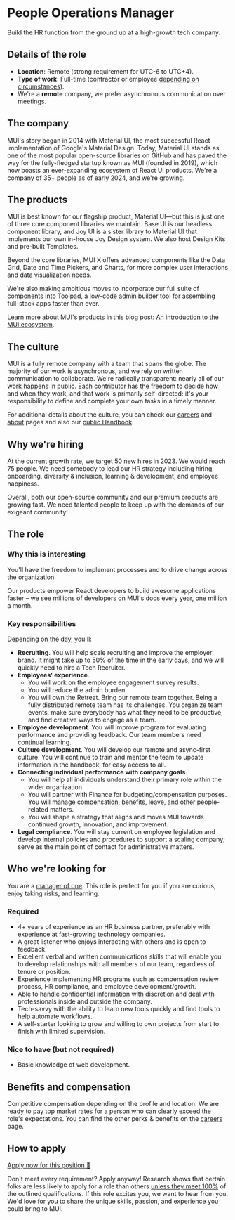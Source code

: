 # People Operations Manager

<p class="description">Build the HR function from the ground up at a high-growth tech company.</p>

## Details of the role

- **Location**: Remote (strong requirement for UTC-6 to UTC+4).
- **Type of work**: Full-time (contractor or employee [depending on circumstances](https://mui-org.notion.site/Hiring-FAQ-64763b756ae44c37b47b081f98915501#494af1f358794028beb4b7697b5d3102)).
- We're a **remote** company, we prefer asynchronous communication over meetings.

## The company

MUI's story began in 2014 with Material UI, the most successful React implementation of Google's Material Design.
Today, Material UI stands as one of the most popular open-source libraries on GitHub and has paved the way for the fully-fledged startup known as MUI (founded in 2019), which now boasts an ever-expanding ecosystem of React UI products.
We're a company of 35+ people as of early 2024, and we're growing.

## The products

MUI is best known for our flagship product, Material UI—but this is just one of three core component libraries we maintain.
Base UI is our headless component library, and Joy UI is a sister library to Material UI that implements our own in-house Joy Design system.
We also host Design Kits and pre-built Templates.

Beyond the core libraries, MUI X offers advanced components like the Data Grid, Date and Time Pickers, and Charts, for more complex user interactions and data visualization needs.

We're also making ambitious moves to incorporate our full suite of components into Toolpad, a low-code admin builder tool for assembling full-stack apps faster than ever.

Learn more about MUI's products in this blog post: [An introduction to the MUI ecosystem](https://mui.com/blog/mui-product-comparison/).

## The culture

MUI is a fully remote company with a team that spans the globe.
The majority of our work is asynchronous, and we rely on written communication to collaborate.
We're radically transparent: nearly all of our work happens in public.
Each contributor has the freedom to decide how and when they work, and that work is primarily self-directed: it's your responsibility to define and complete your own tasks in a timely manner.

For additional details about the culture, you can check our [careers](https://mui.com/careers/) and [about](https://mui.com/about/) pages and also our [public Handbook](https://mui-org.notion.site/Handbook-f086d47e10794d5e839aef9dc67f324b).

## Why we're hiring

At the current growth rate, we target 50 new hires in 2023. We would reach 75 people.
We need somebody to lead our HR strategy including hiring, onboarding, diversity & inclusion, learning & development, and employee happiness.

Overall, both our open-source community and our premium products are growing fast.
We need talented people to keep up with the demands of our exigeant community!

## The role

### Why this is interesting

You'll have the freedom to implement processes and to drive change across the organization.

Our products empower React developers to build awesome applications faster – we see millions of developers on MUI's docs every year, one million a month.

### Key responsibilities

Depending on the day, you'll:

- **Recruiting**. You will help scale recruiting and improve the employer brand. It might take up to 50% of the time in the early days, and we will quickly need to hire a Tech Recruiter.
- **Employees' experience**.
  - You will work on the employee engagement survey results.
  - You will reduce the admin burden.
  - You will own the Retreat. Bring our remote team together. Being a fully distributed remote team has its challenges. You organize team events, make sure everybody has what they need to be productive, and find creative ways to engage as a team.
- **Employee development**. You will improve program for evaluating performance and providing feedback. Our team members need continual learning.
- **Culture development**. You will develop our remote and async-first culture. You will continue to train and mentor the team to update information in the handbook, for easy access to all.
- **Connecting individual performance with company goals**.
  - You will help all individuals understand their primary role within the wider organization.
  - You will partner with Finance for budgeting/compensation purposes. You will manage compensation, benefits, leave, and other people-related matters.
  - You will shape a strategy that aligns and moves MUI towards continued growth, innovation, and improvement.
- **Legal compliance**. You will stay current on employee legislation and develop internal policies and procedures to support a scaling company; serve as the main point of contact for administrative matters.

## Who we're looking for

You are a [manager of one](https://signalvnoise.com/posts/1430-hire-managers-of-one).
This role is perfect for you if you are curious, enjoy taking risks, and learning.

### Required

- 4+ years of experience as an HR business partner, preferably with experience at fast-growing technology companies.
- A great listener who enjoys interacting with others and is open to feedback.
- Excellent verbal and written communications skills that will enable you to develop relationships with all members of our team, regardless of tenure or position.
- Experience implementing HR programs such as compensation review process, HR compliance, and employee development/growth.
- Able to handle confidential information with discretion and deal with professionals inside and outside the company.
- Tech-savvy with the ability to learn new tools quickly and find tools to help automate workflows.
- A self-starter looking to grow and willing to own projects from start to finish with limited supervision.

### Nice to have (but not required)

- Basic knowledge of web development.

## Benefits and compensation

Competitive compensation depending on the profile and location.
We are ready to pay top market rates for a person who can clearly exceed the role's expectations.
You can find the other perks & benefits on the [careers](https://mui.com/careers/#perks-and-benefits) page.

## How to apply

[Apply now for this position 📮](https://jobs.ashbyhq.com/MUI/b46968b7-dde3-4b91-9785-a05aa0a816d8/application?utm_source=ZNRrPGBkqO)

Don't meet every requirement?
Apply anyway!
Research shows that certain folks are less likely to apply for a role than others [unless they meet 100%](https://hbr.org/2014/08/why-women-dont-apply-for-jobs-unless-theyre-100-qualified) of the outlined qualifications.
If this role excites you, we want to hear from you.
We'd love for you to share the unique skills, passion, and experience you could bring to MUI.
